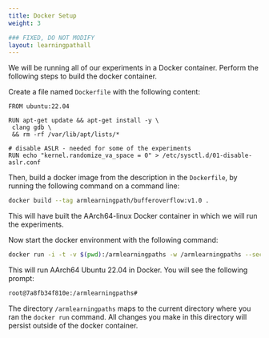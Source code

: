 ```yaml
---
title: Docker Setup
weight: 3

### FIXED, DO NOT MODIFY
layout: learningpathall
---
```


We will be running all of our experiments in a Docker container.
Perform the following steps to build the docker container.

Create a file named `Dockerfile` with the following content:

```
FROM ubuntu:22.04

RUN apt-get update && apt-get install -y \
 clang gdb \
 && rm -rf /var/lib/apt/lists/*

# disable ASLR - needed for some of the experiments
RUN echo "kernel.randomize_va_space = 0" > /etc/sysctl.d/01-disable-aslr.conf
```

Then, build a docker image from the description in the `Dockerfile`, by running
the following command on a command line:

```bash
docker build --tag armlearningpath/bufferoverflow:v1.0 .
```

This will have built the AArch64-linux Docker container in which we will run
the experiments.

Now start the docker environment with the following command:

```bash
docker run -i -t -v $(pwd):/armlearningpaths -w /armlearningpaths --security-opt seccomp=unconfined armlearningpath/bufferoverflow:v1.0
```

This will run AArch64 Ubuntu 22.04 in Docker. You will see the following prompt:

```bash
root@7a8fb34f810e:/armlearningpaths#
```

The directory `/armlearningpaths` maps to the current directory where you ran
the `docker run` command. All changes you make in this directory will persist
outside of the docker container.
